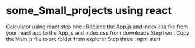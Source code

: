 # some_Small_projects using react
Calculator using react
step one : Replace the App.js and index.css file from your react app to the App.js and index.css from downloads
Step two : Copy the Main.js file to src folder from explorer
Step three : npm start
